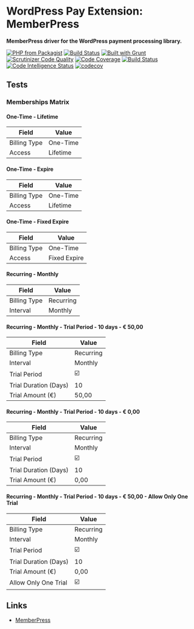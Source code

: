 # WordPress Pay Extension: MemberPress

**MemberPress driver for the WordPress payment processing library.**

[![PHP from Packagist](https://img.shields.io/packagist/php-v/wp-pay-extensions/memberpress.svg)](https://packagist.org/packages/wp-pay-extensions/memberpress)
[![Build Status](https://travis-ci.org/wp-pay-extensions/memberpress.svg?branch=develop)](https://travis-ci.org/wp-pay-extensions/memberpress)
[![Built with Grunt](https://cdn.gruntjs.com/builtwith.svg)](http://gruntjs.com/)
[![Scrutinizer Code Quality](https://scrutinizer-ci.com/g/wp-pay-extensions/memberpress/badges/quality-score.png?b=develop)](https://scrutinizer-ci.com/g/wp-pay-extensions/memberpress/?branch=develop)
[![Code Coverage](https://scrutinizer-ci.com/g/wp-pay-extensions/memberpress/badges/coverage.png?b=develop)](https://scrutinizer-ci.com/g/pronamic/wp-pronamic-ideal/?branch=develop)
[![Build Status](https://scrutinizer-ci.com/g/wp-pay-extensions/memberpress/badges/build.png?b=develop)](https://scrutinizer-ci.com/g/pronamic/wp-pronamic-ideal/build-status/develop)
[![Code Intelligence Status](https://scrutinizer-ci.com/g/wp-pay-extensions/memberpress/badges/code-intelligence.svg?b=develop)](https://scrutinizer-ci.com/code-intelligence)
[![codecov](https://codecov.io/gh/wp-pay-extensions/memberpress/branch/develop/graph/badge.svg)](https://codecov.io/gh/wp-pay-extensions/memberpress)

## Tests

### Memberships Matrix

#### One-Time - Lifetime

| Field                 | Value        |
| --------------------- | ------------ |
| Billing Type          | One-Time     |
| Access                | Lifetime     |

#### One-Time - Expire

| Field                 | Value        |
| --------------------- | ------------ |
| Billing Type          | One-Time     |
| Access                | Lifetime     |

#### One-Time - Fixed Expire

| Field                 | Value        |
| --------------------- | ------------ |
| Billing Type          | One-Time     |
| Access                | Fixed Expire |

#### Recurring - Monthly

| Field                 | Value        |
| --------------------- | ------------ |
| Billing Type          | Recurring    |
| Interval              | Monthly      |

#### Recurring - Monthly - Trial Period - 10 days - € 50,00

| Field                 | Value        |
| --------------------- | ------------ |
| Billing Type          | Recurring    |
| Interval              | Monthly      |
| Trial Period          | ☑️           |
| Trial Duration (Days) | 10           |
| Trial Amount (€)      | 50,00        |

#### Recurring - Monthly - Trial Period - 10 days - € 0,00

| Field                 | Value        |
| --------------------- | ------------ |
| Billing Type          | Recurring    |
| Interval              | Monthly      |
| Trial Period          | ☑️           |
| Trial Duration (Days) | 10           |
| Trial Amount (€)      | 0,00         |

#### Recurring - Monthly - Trial Period - 10 days - € 50,00 - Allow Only One Trial

| Field                 | Value        |
| --------------------- | ------------ |
| Billing Type          | Recurring    |
| Interval              | Monthly      |
| Trial Period          | ☑️           |
| Trial Duration (Days) | 10           |
| Trial Amount (€)      | 0,00         |
| Allow Only One Trial  | ☑️           |

## Links

*	[MemberPress](https://www.memberpress.com/)
